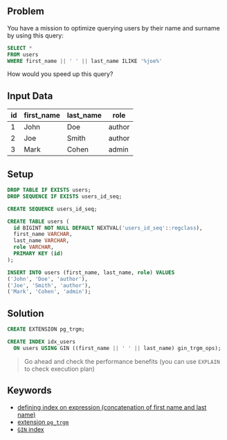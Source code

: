 ## Problem

You have a mission to optimize querying users by their name and surname by using this query:

```sql
SELECT *
FROM users
WHERE first_name || ' ' || last_name ILIKE '%joe%'
```

How would you speed up this query?


## Input Data

| id | first_name | last_name | role   |
|----|------------|-----------|--------|
| 1  | John       | Doe       | author |
| 2  | Joe        | Smith     | author |
| 3  | Mark       | Cohen     | admin  |


## Setup

```sql
DROP TABLE IF EXISTS users;
DROP SEQUENCE IF EXISTS users_id_seq;

CREATE SEQUENCE users_id_seq;

CREATE TABLE users (
  id BIGINT NOT NULL DEFAULT NEXTVAL('users_id_seq'::regclass),
  first_name VARCHAR,
  last_name VARCHAR,
  role VARCHAR,
  PRIMARY KEY (id)
);

INSERT INTO users (first_name, last_name, role) VALUES
('John', 'Doe', 'author'),
('Joe', 'Smith', 'author'),
('Mark', 'Cohen', 'admin');
```


## Solution

```sql
CREATE EXTENSION pg_trgm;

CREATE INDEX idx_users
  ON users USING GIN ((first_name || ' ' || last_name) gin_trgm_ops);
```

> Go ahead and check the performance benefits (you can use `EXPLAIN` to check execution plan)


## Keywords

* [defining index on expression (concatenation of first name and last name)](https://www.postgresql.org/docs/current/sql-createindex.html)
* [extension `pg_trgm`](https://www.postgresql.org/docs/current/pgtrgm.html)
* [`GIN` index](https://www.postgresql.org/docs/current/textsearch-indexes.html)
